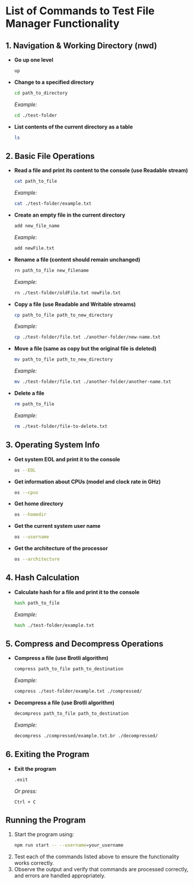 
# List of Commands to Test File Manager Functionality

## 1. Navigation & Working Directory (nwd)
- **Go up one level**
  ```bash
  up
  ```
- **Change to a specified directory**
  ```bash
  cd path_to_directory
  ```
  _Example:_
  ```bash
  cd ./test-folder
  ```
- **List contents of the current directory as a table**
  ```bash
  ls
  ```

## 2. Basic File Operations
- **Read a file and print its content to the console (use Readable stream)**
  ```bash
  cat path_to_file
  ```
  _Example:_
  ```bash
  cat ./test-folder/example.txt
  ```
- **Create an empty file in the current directory**
  ```bash
  add new_file_name
  ```
  _Example:_
  ```bash
  add newFile.txt
  ```
- **Rename a file (content should remain unchanged)**
  ```bash
  rn path_to_file new_filename
  ```
  _Example:_
  ```bash
  rn ./test-folder/oldFile.txt newFile.txt
  ```
- **Copy a file (use Readable and Writable streams)**
  ```bash
  cp path_to_file path_to_new_directory
  ```
  _Example:_
  ```bash
  cp ./test-folder/file.txt ./another-folder/new-name.txt
  ```
- **Move a file (same as copy but the original file is deleted)**
  ```bash
  mv path_to_file path_to_new_directory
  ```
  _Example:_
  ```bash
  mv ./test-folder/file.txt ./another-folder/another-name.txt
  ```
- **Delete a file**
  ```bash
  rm path_to_file
  ```
  _Example:_
  ```bash
  rm ./test-folder/file-to-delete.txt
  ```

## 3. Operating System Info
- **Get system EOL and print it to the console**
  ```bash
  os --EOL
  ```
- **Get information about CPUs (model and clock rate in GHz)**
  ```bash
  os --cpus
  ```
- **Get home directory**
  ```bash
  os --homedir
  ```
- **Get the current system user name**
  ```bash
  os --username
  ```
- **Get the architecture of the processor**
  ```bash
  os --architecture
  ```

## 4. Hash Calculation
- **Calculate hash for a file and print it to the console**
  ```bash
  hash path_to_file
  ```
  _Example:_
  ```bash
  hash ./test-folder/example.txt
  ```

## 5. Compress and Decompress Operations
- **Compress a file (use Brotli algorithm)**
  ```bash
  compress path_to_file path_to_destination
  ```
  _Example:_
  ```bash
  compress ./test-folder/example.txt ./compressed/
  ```
- **Decompress a file (use Brotli algorithm)**
  ```bash
  decompress path_to_file path_to_destination
  ```
  _Example:_
  ```bash
  decompress ./compressed/example.txt.br ./decompressed/
  ```

## 6. Exiting the Program
- **Exit the program**
  ```bash
  .exit
  ```
  _Or press:_
  ```
  Ctrl + C
  ```

## Running the Program
1. Start the program using:
    ```bash
    npm run start -- --username=your_username
    ```
2. Test each of the commands listed above to ensure the functionality works correctly.
3. Observe the output and verify that commands are processed correctly, and errors are handled appropriately.

